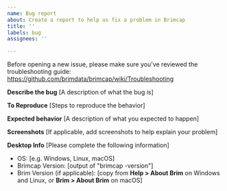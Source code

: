 ```yaml
---
name: Bug report
about: Create a report to help us fix a problem in Brimcap
title: ''
labels: bug
assignees: ''

---
```


Before opening a new issue, please make sure you've reviewed the troubleshooting guide:
https://github.com/brimdata/brimcap/wiki/Troubleshooting

**Describe the bug**
[A description of what the bug is]

**To Reproduce**
[Steps to reproduce the behavior]

**Expected behavior**
[A description of what you expected to happen]

**Screenshots**
[If applicable, add screenshots to help explain your problem]

**Desktop Info**
[Please complete the following information]
 - OS: [e.g. Windows, Linux, macOS]
 - Brimcap Version: [output of "brimcap -version"]
 - Brim Version (if applicable): [copy from **Help > About Brim** on Windows and Linux, or **Brim > About Brim** on macOS]
